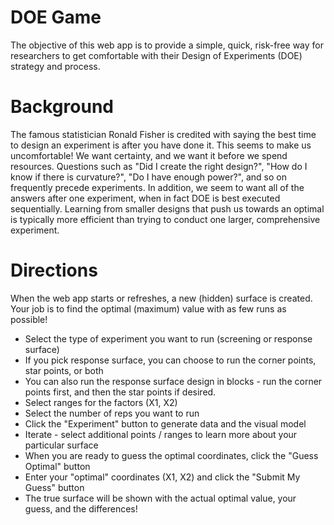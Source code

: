 # DOE Game
The objective of this web app is to provide a simple, quick, risk-free way for researchers to get comfortable with their Design of Experiments (DOE) strategy and process.

# Background
The famous statistician Ronald Fisher is credited with saying the best time to design an experiment is after you have done it.  This seems to make us uncomfortable!  We want certainty, and we want it before we spend resources.  Questions such as "Did I create the right design?", "How do I know if there is curvature?", "Do I have enough power?", and so on frequently precede experiments.  In addition, we seem to want all of the answers after one experiment, when in fact DOE is best executed sequentially.  Learning from smaller designs that push us towards an optimal is typically more efficient than trying to conduct one larger, comprehensive experiment.

# Directions
When the web app starts or refreshes, a new (hidden) surface is created.  Your job is to find the optimal (maximum) value with as few runs as possible!
* Select the type of experiment you want to run (screening or response surface)
* If you pick response surface, you can choose to run the corner points, star points, or both
* You can also run the response surface design in blocks - run the corner points first, and then the star points if desired.
* Select ranges for the factors (X1, X2)
* Select the number of reps you want to run
* Click the "Experiment" button to generate data and the visual model
* Iterate - select additional points / ranges to learn more about your particular surface
* When you are ready to guess the optimal coordinates, click the "Guess Optimal" button
* Enter your "optimal" coordinates (X1, X2) and click the "Submit My Guess" button
* The true surface will be shown with the actual optimal value, your guess, and the differences!

